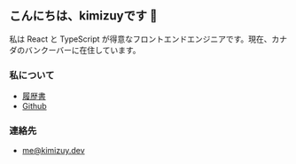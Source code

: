 ## こんにちは、kimizuyです 👋

私は React と TypeScript が得意なフロントエンドエンジニアです。現在、カナダのバンクーバーに在住しています。

### 私について

- [履歴書](/resume)
- [Github](https://github.com/kimizuy)

### 連絡先

- [me@kimizuy.dev](mailto:me@kimizuy.dev)
